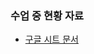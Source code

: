 ### 수업 중 현황 자료

- [구글 시트 문서](https://docs.google.com/spreadsheets/d/1gG2s_aVJkRsm-d9U578R1zC19JGUE60PghGy9blFEwY/edit?usp=sharing)
